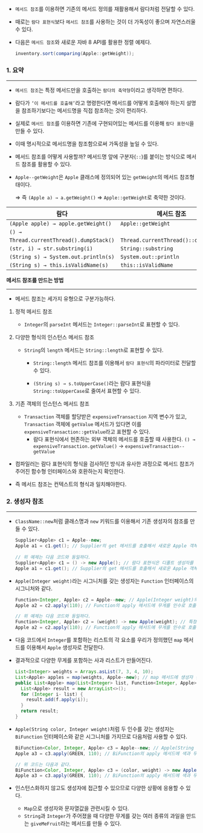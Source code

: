- `메서드 참조`를 이용하면 기존의 메서드 정의를 재활용해서 람다처럼 전달할 수 있다.

- 때로는 `람다 표현식`보다 `메서드 참조`를 사용하는 것이 더 가독성이 좋으며 자연스러울 수 있다.

- 다음은 `메서드 참조`와 새로운 자바 8 API를 활용한 정렬 예제다.

   ```java
   inventory.sort(comparing(Apple::getWeight));
   ```

### 1. 요약

---

- `메서드 참조`는 특정 메서드만을 호출하는 `람다의 축약형`이라고 생각하면 편하다.

- 람다가 `‘이 메서드를 호출해’`라고 명령한다면 메서드를 어떻게 호출해야 하는지 설명을 참조하기보다는 메서드명을 직접 참조하는 것이 편리하다.

- 실제로 `메서드 참조`를 이용하면 기존에 구현되어있는 메서드를 이용해 `람다 표현식`을 만들 수 있다.

- 이때 명시적으로 메서드명을 참조함으로써 가독성을 높일 수 있다.

- 메서드 참조를 어떻게 사용할까? 메서드명 앞에 구분자(`::`)를 붙이는 방식으로 메서드 참조를 활용할 수 있다.

- `Apple--getWeight`은 `Apple` 클래스에 정의되어 있는 `getWeight`의 메서드 참조형태이다.

  ⇒ 즉 `(Apple a) → a.getWeight()` ⇒ `Apple::getWeight`로 축약한 것이다.

| 람다                                   | 메서드 참조                              |
 |--------------------------------------|-------------------------------------|
| `(Apple apple) → apple.getWeight()`  | `Apple::getWeight`                  |
| `() →`                               |                                     |
| `Thread.currentThread().dumpStack()` | `Thread.currentThread()::dumpStack` |
| `(str, i) → str.substring(i)`        | `String::substring`                 |
| `(String s) → System.out.println(s)` | `System.out::println`               |
| `(String s) → this.isValidName(s)`   | `this::isValidName`                 |

**메서드 참조를 만드는 방법**

---

- 메서드 참조는 세가지 유형으로 구분가능하다.

1. 정적 메서드 참조
    - `Integer`의 `parseInt` 메서드는 `Integer::parseInt`로 표현할 수 있다.

2. 다양한 형식의 인스턴스 메서드 참조
    - `String`의 `length` 메서드는 `String::length`로 표현할 수 있다.

        - `String::length` 메서드 참조를 이용해서 `람다 표현식`의 파라미터로 전달할 수 있다.

        - `(String s) → s.toUpperCase()`라는 람다 표현식을 `String::toUpperCase`로 줄여서 표현할 수 있다.

3. 기존 객체의 인스턴스 메서드 참조
    - `Transaction` 객체를 할당받은 `expensiveTransaction` 지역 변수가 있고, `Transaction` 객체에 `getValue` 메서드가 있다면
      이를 `expensiveTransaction::getValue`라고 표현할 수 있다.
        - 람다 표현식에서 현존하는 외부 객체의 메서드를 호출할 때
          사용한다. `() → expensiveTransaction.getValue()` → `expensiveTransaction--getValue`

- 컴파일러는 람다 표현식의 형식을 검사하던 방식과 유사한 과정으로 메서드 참조가 주어진 함수형 인터페이스와 호환하는지 확인한다.

- 즉 메서드 참조는 컨텍스트의 형식과 일치해야한다.

### 2. 생성자 참조

---

- `ClassName::new`처럼 클래스명과 `new` 키워드를 이용해서 기존 생성자의 참조를 만들 수 있다.

    ```java
    Supplier<Apple> c1 = Apple--new;
    Apple a1 = c1.get(); // Supplier의 get 메서드를 호출해서 새로운 Apple 객체를 만들 수 있다.
     
    // 위 예제는 다음 코드와 동일하다.
    Supplier<Apple> c1 = () -> new Apple(); // 람다 표현식은 디폴트 생성자를 가진 Apple을 만든다.
    Apple a1 = c1.get(); // Supplier의 get 메서드를 호출해서 새로운 Apple 객체를 만들 수 있다.
    ```

- `Apple(Integer weight)`라는 시그니처를 갖는 생성자는 `Function` 인터페이스의 시그니처와 같다.

    ```java
    Function<Integer, Apple> c2 = Apple--new; // Apple(Integer weight)의 생성자 참조
    Apple a2 = c2.apply(110); // Function의 apply 메서드에 무게를 인수로 호출해서 새로운 Apple 객체를 만들 수 있다.
    
    // 위 예제는 다음 코드와 동일하다.
    Function<Integer, Apple> c2 = (weight) -> new Apple(weight); // 특정 무게의 사과를 만드는 람다 표현식
    Apple a2 = c2.apply(110); // Function의 apply 메서드에 무게를 인수로 호출해서 새로운 Apple 객체를 만들 수 있다.
    ```

- 다음 코드에서 `Integer`를 포함하는 리스트의 각 요소를 우리가 정의했던 `map` 메서드를 이용해서 `Apple` 생성자로 전달한다.

- 결과적으로 다양한 무게를 포함하는 사과 리스트가 만들어진다.

    ```java
    List<Integer> weights = Arrays.asList(7, 3, 4, 10);
    List<Apple> apples = map(weights, Apple--new); // map 메서드에 생성자 참조를 인수로 전달
    public List<Apple> map(List<Integer> list, Function<Integer, Apple> f) {
      List<Apple> result = new ArrayList<>();
      for (Integer i- list) {
        result.add(f.apply(i));
      }
      return result;
    }
    ```

- `Apple(String color, Integer weight)`처럼 두 인수를 갖는 생성자는 `BiFunction` 인터페이스와 같은 시그니처를 가지므로 다음처럼 사용할 수 있다.

    ```java
    BiFunction<Color, Integer, Apple> c3 = Apple--new; // Apple(String color, Integer weight) 생성자를 참조
    Apple a3 = c3.apply(GREEN, 110); // BiFunction의 apply 메서드에 색과 무게를 인수로 제공하여 새로운 사과를 만들 수 있다.
    
    // 위 코드는 다음과 같다.
    BiFunction<Color, Integer, Apple> c3 = (color, weight) -> new Apple(color, weight); // 특정 색과 무게를 가진 사과를 만드는 생성자
    Apple a3 = c3.apply(GREEN, 110); // BiFunction의 apply 메서드에 색과 무게를 인수로 제공하여 새로운 사과를 만들 수 있다.
    ```

- 인스턴스화하지 않고도 생성자에 접근할 수 있으므로 다양한 상황에 응용할 수 있다.

    - `Map`으로 생성자와 문자열값을 관련시킬 수 있다.
    - `String`과 `Integer`가 주어졌을 때 다양한 무게를 갖는 여러 종류의 과일을 만드는 `giveMeFruit`라는 메서드를 만들 수 있다.
